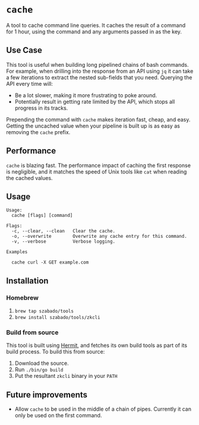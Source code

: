 # `cache`

A tool to cache command line queries. It caches the result of a command for 1 hour, using the command and any arguments passed in as the key.

## Use Case

This tool is useful when building long pipelined chains of bash commands. For example, when drilling into the response from an API using `jq` it can take a few iterations to extract the nested sub-fields that you need. Querying the API every time will:
- Be a lot slower, making it more frustrating to poke around.
- Potentially result in getting rate limited by the API, which stops all progress in its tracks. 

Prepending the command with `cache` makes iteration fast, cheap, and easy. Getting the uncached value when your pipeline is built up is as easy as removing the `cache` prefix.

## Performance

`cache` is blazing fast. The performance impact of caching the first response is negligible, and it matches the speed of Unix tools like `cat` when reading the cached values. 

## Usage

```
Usage:
  cache [flags] [command]

Flags:
  -c, --clear, --clean   Clear the cache.
  -o, --overwrite        Overwrite any cache entry for this command.
  -v, --verbose          Verbose logging.

Examples

  cache curl -X GET example.com
```

## Installation

### Homebrew
1. `brew tap szabado/tools`
2. `brew install szabado/tools/zkcli`

### Build from source

This tool is built using [Hermit](https://github.com/cashapp/hermit), and fetches its own build tools as part of its build process. To build this from source:
1. Download the source.
2. Run `./bin/go build`
3. Put the resultant `zkcli` binary in your `PATH`

## Future improvements
- Allow `cache` to be used in the middle of a chain of pipes. Currently it can only be used on the first command.

